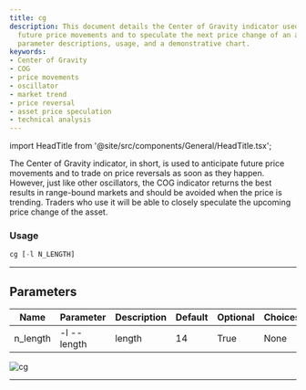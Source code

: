 ```yaml
---
title: cg
description: This document details the Center of Gravity indicator used to anticipate
  future price movements and to speculate the next price change of an asset, providing
  parameter descriptions, usage, and a demonstrative chart.
keywords:
- Center of Gravity
- COG
- price movements
- oscillator
- market trend
- price reversal
- asset price speculation
- technical analysis
---
```


import HeadTitle from '@site/src/components/General/HeadTitle.tsx';

<HeadTitle title="stocks /ta/cg - Reference | OpenBB Terminal Docs" />

The Center of Gravity indicator, in short, is used to anticipate future price movements and to trade on price reversals as soon as they happen. However, just like other oscillators, the COG indicator returns the best results in range-bound markets and should be avoided when the price is trending. Traders who use it will be able to closely speculate the upcoming price change of the asset.

### Usage

```python wordwrap
cg [-l N_LENGTH]
```

---

## Parameters

| Name | Parameter | Description | Default | Optional | Choices |
| ---- | --------- | ----------- | ------- | -------- | ------- |
| n_length | -l  --length | length | 14 | True | None |

![cg](https://user-images.githubusercontent.com/46355364/154310202-cd0d703e-21ba-41a2-b58a-5b8547efa887.png)

---
